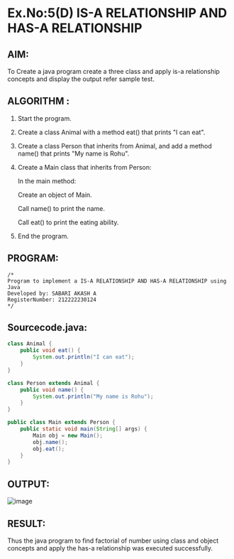 # Ex.No:5(D) IS-A RELATIONSHIP AND HAS-A RELATIONSHIP
## AIM:
   To Create a java program create a three class and apply is-a relationship concepts and display the output refer sample test.
 
## ALGORITHM :

1. Start the program.

2. Create a class Animal with a method eat() that prints "I can eat".

3. Create a class Person that inherits from Animal, and add a method name() that prints "My name is Rohu".

4. Create a Main class that inherits from Person:

   In the main method:
      
      Create an object of Main.
      
      Call name() to print the name.
      
      Call eat() to print the eating ability.

5. End the program.

## PROGRAM:
 ```
/*
Program to implement a IS-A RELATIONSHIP AND HAS-A RELATIONSHIP using Java
Developed by: SABARI AKASH A
RegisterNumber: 212222230124
*/
```

## Sourcecode.java:
```JAVA
class Animal {
    public void eat() {
        System.out.println("I can eat");
    }
}

class Person extends Animal {
    public void name() {
        System.out.println("My name is Rohu");
    }
}

public class Main extends Person {
    public static void main(String[] args) {
        Main obj = new Main();
        obj.name();
        obj.eat();
    }
}
```


## OUTPUT:

![image](https://github.com/user-attachments/assets/1846d70a-097b-4b4d-a830-f0f1da459732)


## RESULT:
Thus the java program to find factorial of number using class and object concepts and apply the has-a relationship was executed successfully.
